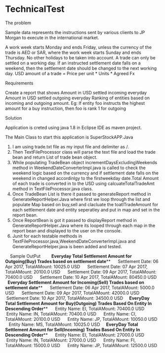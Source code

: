 # TechnicalTest


The problem

Sample data represents the instructions sent by various clients to JP Morgan to execute in the international market.

  A work week starts Monday and ends Friday, unless the currency of the trade is AED or SAR, where the work week starts Sunday and ends     Thursday. No other holidays to be taken into account.
  A trade can only be settled on a working day.
  If an instructed settlement date falls on a weekend, then the settlement date should be changed to
  the next working day.
  USD amount of a trade = Price per unit * Units * Agreed Fx
  
Requirements

Create a report that shows 
  Amount in USD settled incoming everyday
  Amount in USD settled outgoing everyday
  Ranking of entities based on incoming and outgoing amount. Eg: If entity foo instructs the highest
  amount for a buy instruction, then foo is rank 1 for outgoing
  
Solution
  
  Application is creted using java 1.8 in Eclipse IDE as maven project.
  
  The Main Class to start this application is SuperStockAPP.Java
   
  1) I am using trade.txt file as my input file and delimiter as /.
  2) Then TextFileProcessor class will parse the text file and load the trade bean and return List of trade bean object.
  3) While populating TradeBean object incrementDaysExcludingWeekends method in WeekendDateConverterImpl.java is called to 
     check the weekend logic based on the currency and if settlement date falls on the weekend in changed accordinlgy 
     to the firstweekday date.Total Amount of each trade is converted in to the USD using calcuateTotalTradeAmt method in
     TextFileProcessor.java class.
  4) Once TradeBean List is there it passed to generateReport method in GenerateReportHelper.Java where first we loop through the list
     and populate Map based on buy,sell and clacluate the toatlTradeAmount for each settlement date and entity 
     seperatley and put in map and set in the report bean.
  5) Once ReportBean is got it passed to displayReport method in GenerateReportHelper.Java where its looped through each map 
     in the report bean and displayed to the user on the console.
  6) Junit for each testable methods in TextFileProcessor.java,WeekendDateConverterImpl.java and  GenerateReportHelper.java is been
     added and tested.
     
    
     Sample OutPut
     
     ******Everyday Total Settlement Amount for Outgoing(Buy) Trades based on settlement date********
      Settlement Date: 06 Apr 2017, TotalAMount: 10025.0 USD
      Settlement Date: 07 Apr 2017, TotalAMount: 20100.0 USD
      Settlement Date: 09 Apr 2017, TotalAMount: 70400.0 USD
      Settlement Date: 10 Apr 2017, TotalAMount: 80450.0 USD
     ******Everyday Settlement Amount for Incoming(Sell) Trades based on settlement date********
      Settlement Date: 06 Apr 2017, TotalAMount: 5000.0 USD
      Settlement Date: 09 Apr 2017, TotalAMount: 42000.0 USD
      Settlement Date: 10 Apr 2017, TotalAMount: 34500.0 USD
     ******EveryDay Total Settlement Amount for Buy(Outgoing) Trades Based On Entity In Descending Order********
      Entity Name: EI, TotalAMount: 70400.0 USD
      Entity Name: IN, TotalAMount: 70400.0 USD
      Entity Name: CI, TotalAMount: 20100.0 USD
      Entity Name: JP, TotalAMount: 10050.0 USD
      Entity Name: MS, TotalAMount: 10025.0 USD
     ******EveryDay Total Settlement Amount for Sell(Incoming) Trades Based On Entity In Descending Order********
      Entity Name: EI, TotalAMount: 27000.0 USD
      Entity Name: IN, TotalAMount: 27000.0 USD
      Entity Name: FI, TotalAMount: 15000.0 USD
      Entity Name: JP, TotalAMount: 12500.0 USD
        
  
